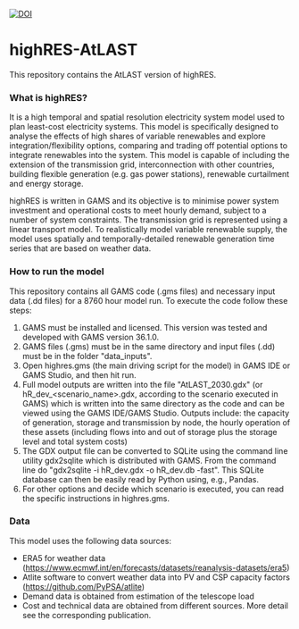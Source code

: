 [![DOI](https://zenodo.org/badge/564717619.svg)](https://zenodo.org/badge/latestdoi/564717619)

# highRES-AtLAST

This repository contains the AtLAST version of highRES.

### **What is highRES**?

It is a high temporal and spatial resolution electricity system model used to plan least-cost electricity systems. This model is specifically designed to analyse the effects of high shares of variable renewables and explore integration/flexibility options, comparing and trading off potential options to integrate renewables into the system. This model is capable of including the extension of the transmission grid, interconnection with other countries, building flexible generation (e.g. gas power stations), renewable curtailment and energy storage.

highRES is written in GAMS and its objective is to minimise power system investment and operational costs to meet hourly demand, subject to a number of system constraints. The transmission grid is represented using a linear transport model. To realistically model variable renewable supply, the model uses spatially and temporally-detailed renewable generation time series that are based on weather data.

### **How to run the model**

This repository contains all GAMS code (.gms files) and necessary input data (.dd files) for a 8760 hour model run. 
To execute the code follow these steps:

1. GAMS must be installed and licensed. This version was tested and developed with GAMS version 36.1.0.
2. GAMS files (.gms) must be in the same directory and input files (.dd) must be in the folder "data_inputs".
3. Open highres.gms (the main driving script for the model) in GAMS IDE or GAMS Studio, and then hit run.
4. Full model outputs are written into the file "AtLAST_2030.gdx" (or hR_dev_<scenario_name>.gdx, according to the scenario executed in GAMS) which is written into the same directory as the code and can be viewed using the GAMS IDE/GAMS Studio. Outputs include: the capacity of generation, storage and transmission by node, the hourly operation of these assets (including flows into and out of storage plus the storage level and total system costs)
5. The GDX output file can be converted to SQLite using the command line utility gdx2sqlite which is distributed with GAMS. From the command line do "gdx2sqlite -i hR_dev.gdx -o hR_dev.db -fast". This SQLite database can then be easily read by Python using, e.g., Pandas.
6. For other options and decide which scenario is executed, you can read the specific instructions in highres.gms.

### **Data**

This model uses the following data sources:
- ERA5 for weather data (https://www.ecmwf.int/en/forecasts/datasets/reanalysis-datasets/era5) 
- Atlite software to convert weather data into PV and CSP capacity factors (https://github.com/PyPSA/atlite)
- Demand data is obtained from estimation of the telescope load
- Cost and technical data are obtained from different sources. More detail see the corresponding publication.
